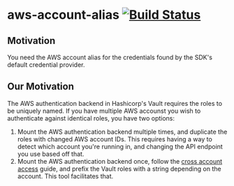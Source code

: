 # aws-account-alias [![Build Status](https://travis-ci.org/securityscorecard/aws-account-alias.svg?branch=master)](https://travis-ci.org/securityscorecard/aws-account-alias)

## Motivation

You need the AWS account alias for the credentials found by the SDK's default
credential provider.

## Our Motivation

The AWS authentication backend in Hashicorp's Vault requires the roles to be uniquely
named. If you have multiple AWS accounst you wish to authenticate against identical
roles, you have two options:

1. Mount the AWS authentication backend multiple times, and duplicate the roles with
changed AWS account IDs. This requires having a way to detect which account you're
running in, and changing the API endpoint you use based off that.
2. Mount the AWS authentication backend once, follow the [cross account access](https://www.vaultproject.io/docs/auth/aws.html#cross-account-access)
guide, and prefix the Vault roles with a string depending on the account. This tool
facilitates that.
